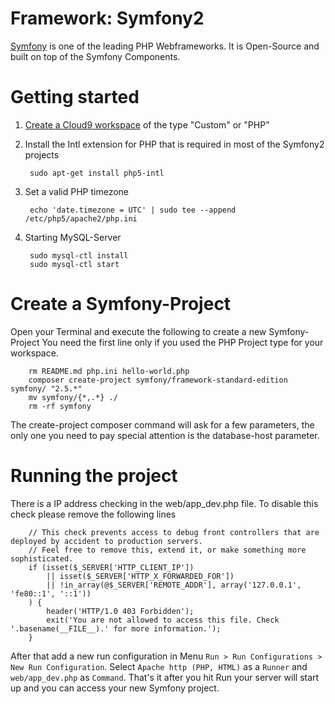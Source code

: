 # Framework: Symfony2 

[Symfony](http://www.symfony.com) is one of the leading PHP Webframeworks. It is Open-Source and built on top of the Symfony Components.

# Getting started

1. [Create a Cloud9 workspace](./create_a_workspace.html) of the type "Custom" or "PHP"
2. Install the Intl extension for PHP that is required in most of the Symfony2 projects

		sudo apt-get install php5-intl
		
3. Set a valid PHP timezone

		echo 'date.timezone = UTC' | sudo tee --append /etc/php5/apache2/php.ini
		
4. Starting MySQL-Server

		sudo mysql-ctl install
		sudo mysql-ctl start
		
# Create a Symfony-Project
Open your Terminal and execute the following to create a new Symfony-Project
You need the first line only if you used the PHP Project type for your workspace.

		rm README.md php.ini hello-world.php
		composer create-project symfony/framework-standard-edition symfony/ "2.5.*"
		mv symfony/{*,.*} ./ 
		rm -rf symfony

The create-project composer command will ask for a few parameters, the only one you need to pay special attention is the database-host parameter. 

# Running the project
	
There is a IP address checking in the web/app_dev.php file. To disable this check please remove the following lines

		// This check prevents access to debug front controllers that are deployed by accident to production servers.
		// Feel free to remove this, extend it, or make something more sophisticated.
		if (isset($_SERVER['HTTP_CLIENT_IP'])
			|| isset($_SERVER['HTTP_X_FORWARDED_FOR'])
			|| !in_array(@$_SERVER['REMOTE_ADDR'], array('127.0.0.1', 'fe80::1', '::1'))
		) {
			header('HTTP/1.0 403 Forbidden');
			exit('You are not allowed to access this file. Check '.basename(__FILE__).' for more information.');
		}
		
After that add a new run configuration in Menu `Run > Run Configurations > New Run Configuration`. Select `Apache http (PHP, HTML)` as a `Runner` and `web/app_dev.php` as `Command`.
That's it after you hit Run your server will start up and you can access your new Symfony project.